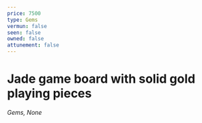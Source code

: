 ```yaml
---
price: 7500
type: Gems
vermun: false
seen: false
owned: false
attunement: false
---
```

# Jade game board with solid gold playing pieces

*Gems, None*